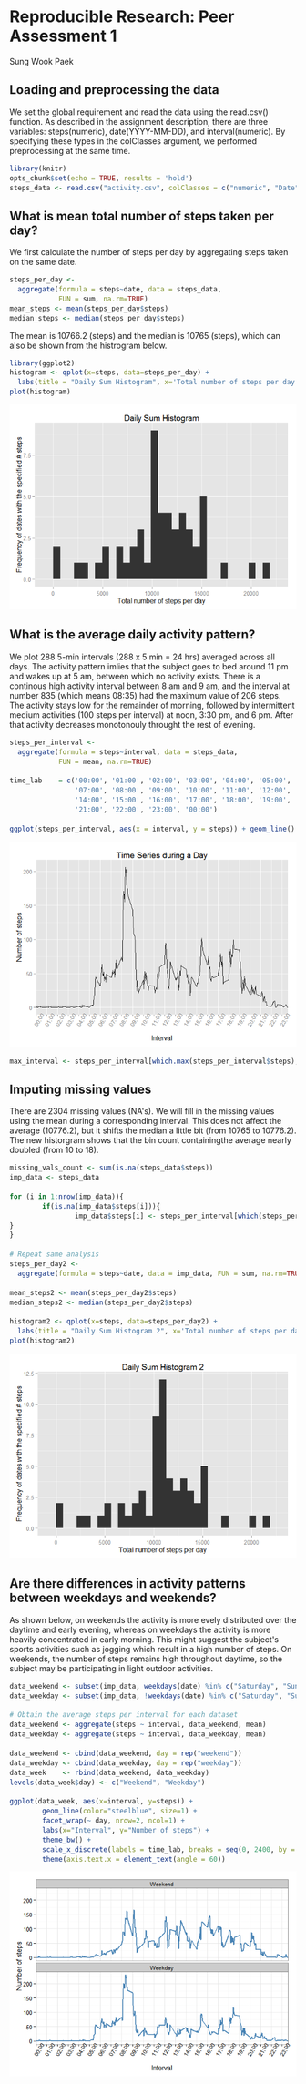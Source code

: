 # Reproducible Research: Peer Assessment 1
Sung Wook Paek  



## Loading and preprocessing the data
We set the global requirement and read the data using the read.csv() function. As described in the assignment description, there are three variables: steps(numeric), date(YYYY-MM-DD), and interval(numeric). By specifying these types in the colClasses argument, we performed preprocessing at the same time.


```r
library(knitr)
opts_chunk$set(echo = TRUE, results = 'hold')
steps_data <- read.csv("activity.csv", colClasses = c("numeric", "Date", "numeric"))
```

## What is mean total number of steps taken per day?

We first calculate the number of steps per day by aggregating steps taken on the same date.

```r
steps_per_day <-
  aggregate(formula = steps~date, data = steps_data,
            FUN = sum, na.rm=TRUE)
mean_steps <- mean(steps_per_day$steps)
median_steps <- median(steps_per_day$steps)
```
The mean is 10766.2 (steps) and the median is 10765 (steps), which can also be shown from the histrogram below.


```r
library(ggplot2)
histogram <- qplot(x=steps, data=steps_per_day) +
  labs(title = "Daily Sum Histogram", x='Total number of steps per day', y='Frequency of dates with the specified # steps')
plot(histogram)
```

![](PA1_template_files/figure-html/day-1.png) 

## What is the average daily activity pattern?
We plot 288 5-min intervals (288 x 5 min = 24 hrs) averaged across all days. The activity pattern imlies that the subject goes to bed around 11 pm and wakes up at 5 am, between which no activity exists. There is a continous high activity interval between 8 am and 9 am, and the interval at number 835 (which means 08:35) had the maximum value of 206 steps. The activity stays low for the remainder of morning, followed by intermittent medium activities (100 steps per interval) at noon, 3:30 pm, and 6 pm. After that activity decreases monotonouly throught the rest of evening.


```r
steps_per_interval <-
  aggregate(formula = steps~interval, data = steps_data,
            FUN = mean, na.rm=TRUE)

time_lab    = c('00:00', '01:00', '02:00', '03:00', '04:00', '05:00', '06:00',
                '07:00', '08:00', '09:00', '10:00', '11:00', '12:00', '13:00',
                '14:00', '15:00', '16:00', '17:00', '18:00', '19:00', '20:00',
                '21:00', '22:00', '23:00', '00:00')

ggplot(steps_per_interval, aes(x = interval, y = steps)) + geom_line() + scale_x_discrete(labels = time_lab, breaks = seq(0, 2400, by = 100)) + theme(axis.text.x = element_text(angle = 60)) + labs(title = "Time Series during a Day", x = "Interval", y = "Number of steps")
```

![](PA1_template_files/figure-html/interval-1.png) 

```r
max_interval <- steps_per_interval[which.max(steps_per_interval$steps),]
```

## Imputing missing values
There are 2304 missing values (NA's). We will fill in the missing values using the mean during a corresponding interval. This does not affect the average (10776.2), but it shifts the median a little bit (from 10765 to 10776.2). The new historgram shows that the bin count containingthe average nearly doubled (from 10 to 18).

```r
missing_vals_count <- sum(is.na(steps_data$steps))
imp_data <- steps_data

for (i in 1:nrow(imp_data)){
        if(is.na(imp_data$steps[i])){
                imp_data$steps[i] <- steps_per_interval[which(steps_per_interval$interval == imp_data$interval[i]),]$steps
}
}

# Repeat same analysis
steps_per_day2 <-
  aggregate(formula = steps~date, data = imp_data, FUN = sum, na.rm=TRUE)

mean_steps2 <- mean(steps_per_day2$steps)
median_steps2 <- median(steps_per_day2$steps)

histogram2 <- qplot(x=steps, data=steps_per_day2) +
  labs(title = "Daily Sum Histogram 2", x='Total number of steps per day', y='Frequency of dates with the specified # steps')
plot(histogram2)
```

![](PA1_template_files/figure-html/imp-1.png) 

## Are there differences in activity patterns between weekdays and weekends?
As shown below, on weekends the activity is more evely distributed over the daytime and early evening, whereas on weekdays the activity is more heavily concentrated in early morning. This might suggest the subject's sports activities such as jogging which result in a high number of steps. On weekends, the number of steps remains high throughout daytime, so the subject may be participating in light outdoor activities.


```r
data_weekend <- subset(imp_data, weekdays(date) %in% c("Saturday", "Sunday"))
data_weekday <- subset(imp_data, !weekdays(date) %in% c("Saturday", "Sunday"))

# Obtain the average steps per interval for each dataset
data_weekend <- aggregate(steps ~ interval, data_weekend, mean)
data_weekday <- aggregate(steps ~ interval, data_weekday, mean)

data_weekend <- cbind(data_weekend, day = rep("weekend"))
data_weekday <- cbind(data_weekday, day = rep("weekday"))
data_week    <- rbind(data_weekend, data_weekday)
levels(data_week$day) <- c("Weekend", "Weekday")

ggplot(data_week, aes(x=interval, y=steps)) + 
        geom_line(color="steelblue", size=1) + 
        facet_wrap(~ day, nrow=2, ncol=1) +
        labs(x="Interval", y="Number of steps") +
        theme_bw() + 
        scale_x_discrete(labels = time_lab, breaks = seq(0, 2400, by = 100)) +
        theme(axis.text.x = element_text(angle = 60))
```

![](PA1_template_files/figure-html/pattern-1.png) 
